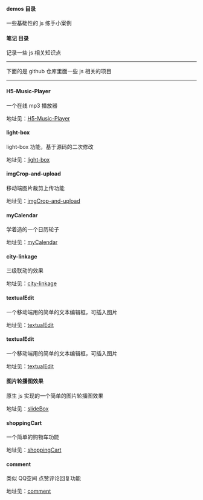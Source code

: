 #### demos 目录

一些基础性的 js 练手小案例


#### 笔记 目录

记录一些 js 相关知识点

----

下面的是 github 仓库里面一些 js 相关的项目

----


#### H5-Music-Player

一个在线 mp3 播放器

地址见：[H5-Music-Player](https://github.com/hanekaoru/H5-Music-Player)


#### light-box

light-box 功能，基于源码的二次修改

地址见：[light-box](https://github.com/hanekaoru/light-box)



#### imgCrop-and-upload

移动端图片裁剪上传功能

地址见：[imgCrop-and-upload](https://github.com/hanekaoru/imgCrop-and-upload)


#### myCalendar

学着造的一个日历轮子

地址见：[myCalendar](https://github.com/hanekaoru/myCalendar)


#### city-linkage

三级联动的效果

地址见：[city-linkage](https://github.com/hanekaoru/cityLinkage)


#### textualEdit

一个移动端用的简单的文本编辑框，可插入图片

地址见：[textualEdit](https://github.com/hanekaoru/textualEdit)


#### textualEdit

一个移动端用的简单的文本编辑框，可插入图片

地址见：[textualEdit](https://github.com/hanekaoru/textualEdit)


#### 图片轮播图效果

原生 js 实现的一个简单的图片轮播图效果

地址见：[slideBox](https://github.com/hanekaoru/slideBox)


#### shoppingCart

一个简单的购物车功能

地址见：[shoppingCart](https://github.com/hanekaoru/shoppingCart)


#### comment

类似 QQ空间 点赞评论回复功能

地址见：[comment](https://github.com/hanekaoru/commentDemo)